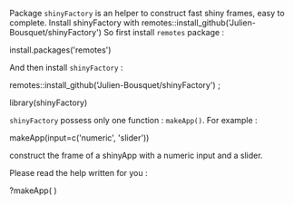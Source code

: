 Package `shinyFactory` is an helper to construct fast shiny frames, easy to complete.
Install shinyFactory with remotes::install_github('Julien-Bousquet/shinyFactory')
So first install `remotes` package :

  install.packages('remotes')

And then install `shinyFactory` : 

  remotes::install_github('Julien-Bousquet/shinyFactory') ; 
  
  library(shinyFactory)

`shinyFactory` possess only one function : `makeApp()`. For example :

makeApp(input=c('numeric', 'slider'))

construct the frame of a shinyApp with a numeric input and a slider. 

Please read the help written for you :

?makeApp( )

  
